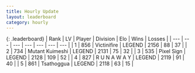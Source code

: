 ```yaml
---
title: Hourly Update
layout: leaderboard
category: hourly
---
```


{: .leaderboard}
| Rank | LV | Player | Division | Elo | Wins | Losses |
| --- | --- | --- | --- | --- | --- | --- |
| <span data-change="0">1</span> | 856 | <span title="ID: 112242">Victinifire</span> | LEGEND | <span data-change="0">2156</span> | <span data-change="0">88</span> | <span data-change="0">37</span> |
| <span data-change="0">2</span> | 734 | <span title="ID: 520098">Mutant Kuimeshi</span> | LEGEND | <span data-change="0">2131</span> | <span data-change="0">75</span> | <span data-change="0">32</span> |
| <span data-change="0">3</span> | 535 | <span title="ID: 568882">Pixel Sign</span> | LEGEND | <span data-change="0">2128</span> | <span data-change="0">109</span> | <span data-change="0">52</span> |
| <span data-change="0">4</span> | 827 | <span title="ID: 66144">R U N A W A Y</span> | LEGEND | <span data-change="0">2119</span> | <span data-change="0">91</span> | <span data-change="0">40</span> |
| <span data-change="0">5</span> | 861 | <span title="ID: 294236">Tsathoggua</span> | LEGEND | <span data-change="8">2118</span> | <span data-change="3">63</span> | <span data-change="1">15</span> |